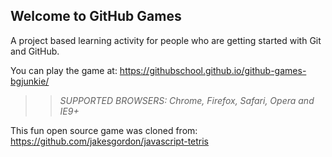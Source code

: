 ## Welcome to GitHub Games

A project based learning activity for people who are getting started with Git and GitHub.

You can play the game at: https://githubschool.github.io/github-games-bgjunkie/

>> _*SUPPORTED BROWSERS*: Chrome, Firefox, Safari, Opera and IE9+_

This fun open source game was cloned from: https://github.com/jakesgordon/javascript-tetris
